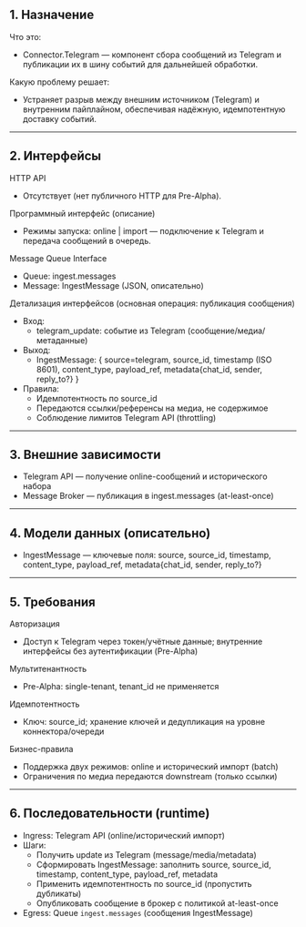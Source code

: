 ## 1. Назначение

Что это:
- Connector.Telegram — компонент сбора сообщений из Telegram и публикации их в шину событий для дальнейшей обработки.

Какую проблему решает:
- Устраняет разрыв между внешним источником (Telegram) и внутренним пайплайном, обеспечивая надёжную, идемпотентную доставку событий.

---
## 2. Интерфейсы

HTTP API
- Отсутствует (нет публичного HTTP для Pre-Alpha).

Программный интерфейс (описание)
- Режимы запуска: online | import — подключение к Telegram и передача сообщений в очередь.

Message Queue Interface
- Queue: ingest.messages
- Message: IngestMessage (JSON, описательно)

Детализация интерфейсов (основная операция: публикация сообщения)
- Вход:
  - telegram_update: событие из Telegram (сообщение/медиа/метаданные)
- Выход:
  - IngestMessage: { source=telegram, source_id, timestamp (ISO 8601), content_type, payload_ref, metadata{chat_id, sender, reply_to?} }
- Правила:
  - Идемпотентность по source_id
  - Передаются ссылки/референсы на медиа, не содержимое
  - Соблюдение лимитов Telegram API (throttling)

---
## 3. Внешние зависимости
- Telegram API — получение online-сообщений и исторического набора
- Message Broker — публикация в ingest.messages (at-least-once)

---
## 4. Модели данных (описательно)
- IngestMessage — ключевые поля: source, source_id, timestamp, content_type, payload_ref, metadata{chat_id, sender, reply_to?}

---
## 5. Требования

Авторизация
- Доступ к Telegram через токен/учётные данные; внутренние интерфейсы без аутентификации (Pre-Alpha)

Мультитенантность
- Pre-Alpha: single-tenant, tenant_id не применяется

Идемпотентность
- Ключ: source_id; хранение ключей и дедупликация на уровне коннектора/очереди

Бизнес-правила
- Поддержка двух режимов: online и исторический импорт (batch)
- Ограничения по медиа передаются downstream (только ссылки)

---
## 6. Последовательности (runtime)
- Ingress: Telegram API (online/исторический импорт)
- Шаги:
  - Получить update из Telegram (message/media/metadata)
  - Сформировать IngestMessage: заполнить source, source_id, timestamp, content_type, payload_ref, metadata
  - Применить идемпотентность по source_id (пропустить дубликаты)
  - Опубликовать сообщение в брокер с политикой at-least-once
- Egress: Queue `ingest.messages` (сообщения IngestMessage)
